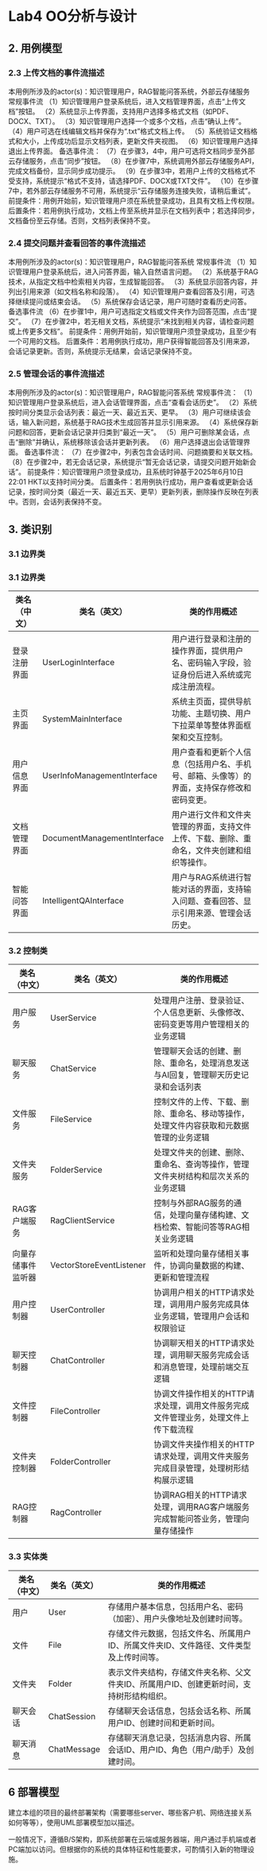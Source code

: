 # Lab4 OO分析与设计

## 2. 用例模型

### 2.3 上传文档的事件流描述

本用例所涉及的actor(s)：知识管理用户，RAG智能问答系统，外部云存储服务
常规事件流
（1）知识管理用户登录系统后，进入文档管理界面，点击“上传文档”按钮。
（2）系统显示上传界面，支持用户选择多格式文档（如PDF、DOCX、TXT）。
（3）知识管理用户选择一个或多个文档，点击“确认上传”。
（4）用户可选在线编辑文档并保存为“.txt”格式文档上传。
（5）系统验证文档格式和大小，上传成功后显示文档列表，更新文件夹视图。
（6）知识管理用户选择退出上传界面。
备选事件流：
（7）在步骤3，4中，用户可选将文档同步至外部云存储服务，点击“同步”按钮。
（8）在步骤7中，系统调用外部云存储服务API，完成文档备份，显示同步成功提示。
（9）在步骤3中，若用户上传的文档格式不受支持，系统提示“格式不支持，请选择PDF、DOCX或TXT文件”。
（10）在步骤7中，若外部云存储服务不可用，系统提示“云存储服务连接失败，请稍后重试”。
	前提条件：用例开始前，知识管理用户须在系统登录成功，且具有文档上传权限。
	后置条件：若用例执行成功，文档上传至系统并显示在文档列表中；若选择同步，文档备份至云存储。否则，文档列表保持不变。

### 2.4 提交问题并查看回答的事件流描述

本用例所涉及的actor(s)：知识管理用户，RAG智能问答系统
常规事件流
（1）知识管理用户登录系统后，进入问答界面，输入自然语言问题。
（2）系统基于RAG技术，从指定文档中检索相关内容，生成智能回答。
（3）系统显示回答内容，并列出引用来源（如文档名称和段落）。
（4）知识管理用户查看回答及引用，可选择继续提问或结束会话。
（5）系统保存会话记录，用户可随时查看历史问答。
备选事件流
（6）在步骤1中，用户可选指定文档或文件夹作为回答范围，点击“提交”。
（7）在步骤2中，若无相关文档，系统提示“未找到相关内容，请检查问题或上传更多文档”。
	前提条件：用例开始前，知识管理用户须登录成功，且至少有一个可用的文档。
	后置条件：若用例执行成功，用户获得智能回答及引用来源，会话记录更新。否则，系统提示无结果，会话记录保持不变。


### 2.5 管理会话的事件流描述

本用例所涉及的actor(s)：知识管理用户，RAG智能问答系统
常规事件流：
（1）知识管理用户登录系统后，进入会话管理界面，点击“查看会话历史”。
（2）系统按时间分类显示会话列表：最近一天、最近五天、更早。
（3）用户可继续该会话，输入新问题，系统基于RAG技术生成回答并显示引用来源。
（4）系统保存新问题和回答，更新会话记录并归类到“最近一天”。
（5）用户可删除某会话，点击“删除”并确认，系统移除该会话并更新列表。
（6）用户选择退出会话管理界面。
备选事件流：
（7）在步骤2中，列表包含会话时间、问题摘要和关联文档。
（8）在步骤2中，若无会话记录，系统提示“暂无会话记录，请提交问题开始新会话”。
	前提条件：知识管理用户须登录成功，且系统时钟基于2025年6月10日22:01 HKT以支持时间分类。
	后置条件：若用例执行成功，用户查看或更新会话记录，按时间分类（最近一天、最近五天、更早）更新列表，删除操作反映在列表中。否则，会话列表保持不变。

## 3. 类识别

### 3.1 边界类

### 3.1 边界类

| 类名（中文） | 类名（英文） | 类的作用概述 |
|------------|------------|------------|
| 登录注册界面 | UserLoginInterface | 用户进行登录和注册的操作界面，提供用户名、密码输入字段，验证身份后进入系统或完成注册流程。 |
| 主页界面 | SystemMainInterface | 系统主页面，提供导航功能、主题切换、用户下拉菜单等整体界面框架和交互控制。 |
| 用户信息界面 | UserInfoManagementInterface | 用户查看和更新个人信息（包括用户名、手机号、邮箱、头像等）的界面，支持保存修改和密码变更。 |
| 文档管理界面 | DocumentManagementInterface | 用户进行文件和文件夹管理的界面，支持文件上传、下载、删除、重命名，文件夹创建和组织等操作。 |
| 智能问答界面 | IntelligentQAInterface | 用户与RAG系统进行智能对话的界面，支持输入问题、查看回答、显示引用来源、管理会话历史。 |

### 3.2 控制类

| 类名（中文） | 类名（英文） | 类的作用概述 |
|------------|------------|------------|
| 用户服务 | UserService | 处理用户注册、登录验证、个人信息更新、头像修改、密码变更等用户管理相关的业务逻辑 |
| 聊天服务 | ChatService | 管理聊天会话的创建、删除、重命名，处理消息发送与AI回复，管理聊天历史记录和会话列表 |
| 文件服务 | FileService | 控制文件的上传、下载、删除、重命名、移动等操作，处理文件内容获取和元数据管理的业务逻辑 |
| 文件夹服务 | FolderService | 处理文件夹的创建、删除、重命名、查询等操作，管理文件夹树结构和层次关系的业务逻辑 |
| RAG客户端服务 | RagClientService | 控制与外部RAG服务的通信，处理向量存储构建、文档检索、智能问答等RAG相关业务逻辑 |
| 向量存储事件监听器 | VectorStoreEventListener | 监听和处理向量存储相关事件，协调向量数据的构建、更新和管理流程 |
| 用户控制器 | UserController | 协调用户相关的HTTP请求处理，调用用户服务完成具体业务逻辑，管理用户会话和权限验证 |
| 聊天控制器 | ChatController | 协调聊天相关的HTTP请求处理，调用聊天服务完成会话和消息管理，处理前端交互逻辑 |
| 文件控制器 | FileController | 协调文件操作相关的HTTP请求处理，调用文件服务完成文件管理业务，处理文件上传下载流程 |
| 文件夹控制器 | FolderController | 协调文件夹操作相关的HTTP请求处理，调用文件夹服务完成目录管理，处理树形结构展示逻辑 |
| RAG控制器 | RagController | 协调RAG相关的HTTP请求处理，调用RAG客户端服务完成智能问答业务，管理向量存储操作 |

### 3.3 实体类

| 类名（中文） | 类名（英文） | 类的作用概述 |
|------------|------------|------------|
| 用户 | User | 存储用户基本信息，包括用户名、密码（加密）、用户头像地址及创建时间等。 |
| 文件 | File | 存储文件元数据，包括文件名、所属用户ID、所属文件夹ID、文件路径、文件类型及上传时间等。 |
| 文件夹 | Folder | 表示文件夹结构，存储文件夹名称、父文件夹ID、所属用户ID、创建更新时间，支持树形结构组织。 |
| 聊天会话 | ChatSession | 存储聊天会话信息，包括会话名称、所属用户ID、创建时间和更新时间。 |
| 聊天消息 | ChatMessage | 存储聊天消息记录，包括消息内容、所属会话ID、用户ID、角色（用户/助手）及创建时间。 |


## 6 部署模型

建立本组的项目的最终部署架构（需要哪些server、哪些客户机、网络连接关系如何等等），使用UML部署模型加以描述。

一般情况下，遵循B/S架构，即系统部署在云端或服务器端，用户通过手机端或者PC端加以访问。但根据你的系统的具体特征和性能要求，可酌情引入新的物理设施。
